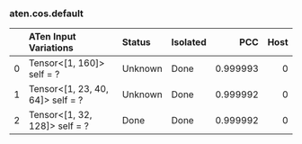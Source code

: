 ### aten.cos.default
|    | ATen Input Variations            | Status   | Isolated   |      PCC |   Host |
|---:|:---------------------------------|:---------|:-----------|---------:|-------:|
|  0 | Tensor<[1, 160]> self = ?        | Unknown  | Done       | 0.999993 |      0 |
|  1 | Tensor<[1, 23, 40, 64]> self = ? | Unknown  | Done       | 0.999992 |      0 |
|  2 | Tensor<[1, 32, 128]> self = ?    | Done     | Done       | 0.999992 |      0 |

